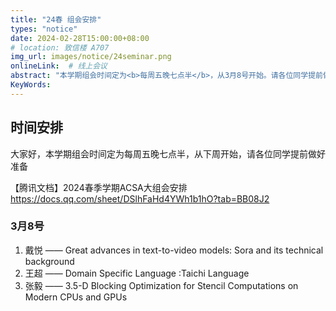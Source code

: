 ```yaml
---
title: "24春 组会安排"
types: "notice"
date: 2024-02-28T15:00:00+08:00
# location: 致信楼 A707
img_url: images/notice/24seminar.png
onlineLink:  # 线上会议
abstract: "本学期组会时间定为<b>每周五晚七点半</b>，从3月8号开始。请各位同学提前做好准备"
KeyWords:
---
```


## 时间安排

大家好，本学期组会时间定为每周五晚七点半，从下周开始，请各位同学提前做好准备

【腾讯文档】2024春季学期ACSA大组会安排  
https://docs.qq.com/sheet/DSlhFaHd4YWh1b1hO?tab=BB08J2

### 3月8号

1. 戴悦 —— Great advances in text-to-video models: Sora and its technical background
2. 王超 —— Domain Specific Language :Taichi Language
3. 张毅 —— 3.5-D Blocking Optimization for Stencil Computations on Modern CPUs and GPUs